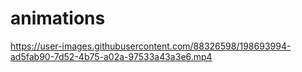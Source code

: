 # animations



https://user-images.githubusercontent.com/88326598/198693994-ad5fab90-7d52-4b75-a02a-97533a43a3e6.mp4

